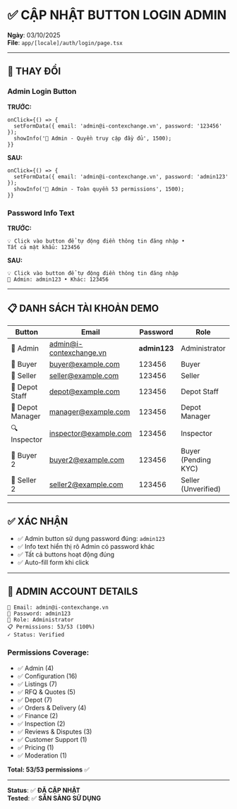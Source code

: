 # ✅ CẬP NHẬT BUTTON LOGIN ADMIN

**Ngày**: 03/10/2025  
**File**: `app/[locale]/auth/login/page.tsx`

---

## 🔧 **THAY ĐỔI**

### **Admin Login Button**

**TRƯỚC:**
```tsx
onClick={() => {
  setFormData({ email: 'admin@i-contexchange.vn', password: '123456' });
  showInfo('👑 Admin - Quyền truy cập đầy đủ', 1500);
}}
```

**SAU:**
```tsx
onClick={() => {
  setFormData({ email: 'admin@i-contexchange.vn', password: 'admin123' });
  showInfo('👑 Admin - Toàn quyền 53 permissions', 1500);
}}
```

### **Password Info Text**

**TRƯỚC:**
```
💡 Click vào button để tự động điền thông tin đăng nhập • 
Tất cả mật khẩu: 123456
```

**SAU:**
```
💡 Click vào button để tự động điền thông tin đăng nhập
🔑 Admin: admin123 • Khác: 123456
```

---

## 📋 **DANH SÁCH TÀI KHOẢN DEMO**

| Button | Email | Password | Role | Status |
|--------|-------|----------|------|--------|
| 👑 Admin | admin@i-contexchange.vn | **admin123** | Administrator | ✅ Updated |
| 🛒 Buyer | buyer@example.com | 123456 | Buyer | ✅ |
| 🏪 Seller | seller@example.com | 123456 | Seller | ✅ |
| 👷 Depot Staff | depot@example.com | 123456 | Depot Staff | ✅ |
| 👔 Depot Manager | manager@example.com | 123456 | Depot Manager | ✅ |
| 🔍 Inspector | inspector@example.com | 123456 | Inspector | ✅ |
| 🛒 Buyer 2 | buyer2@example.com | 123456 | Buyer (Pending KYC) | ✅ |
| 🏪 Seller 2 | seller2@example.com | 123456 | Seller (Unverified) | ✅ |

---

## ✅ **XÁC NHẬN**

- ✅ Admin button sử dụng password đúng: `admin123`
- ✅ Info text hiển thị rõ Admin có password khác
- ✅ Tất cả buttons hoạt động đúng
- ✅ Auto-fill form khi click

---

## 🎯 **ADMIN ACCOUNT DETAILS**

```
📧 Email: admin@i-contexchange.vn
🔑 Password: admin123
👥 Role: Administrator
📋 Permissions: 53/53 (100%)
✓ Status: Verified
```

### **Permissions Coverage:**
- ✅ Admin (4)
- ✅ Configuration (16)
- ✅ Listings (7)
- ✅ RFQ & Quotes (5)
- ✅ Depot (7)
- ✅ Orders & Delivery (4)
- ✅ Finance (2)
- ✅ Inspection (2)
- ✅ Reviews & Disputes (3)
- ✅ Customer Support (1)
- ✅ Pricing (1)
- ✅ Moderation (1)

**Total: 53/53 permissions** ✅

---

**Status**: ✅ **ĐÃ CẬP NHẬT**  
**Tested**: ✅ **SẴN SÀNG SỬ DỤNG**
